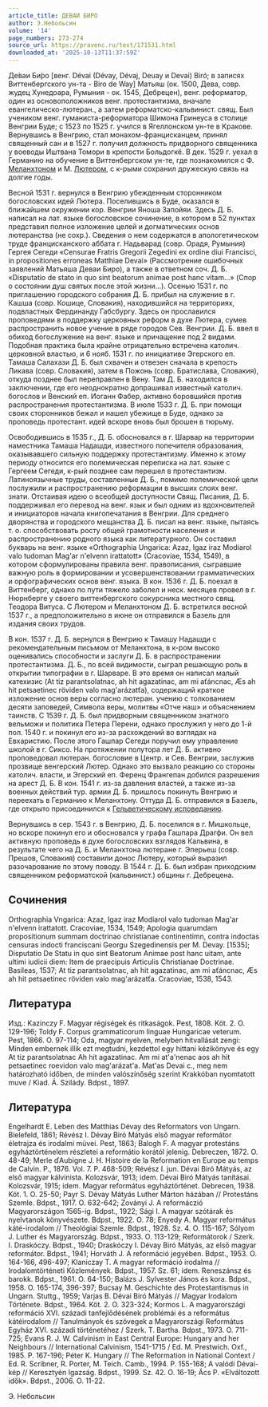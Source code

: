 ```yaml
---
article_title: ДЕВАИ БИРО
author: Э.Небольсин
volume: '14'
page_numbers: 273-274
source_url: https://pravenc.ru/text/171531.html
downloaded_at: '2025-10-13T11:37:59Z'
---
```


Де́ваи Би́ро [венг. Dévai (Dévay, Dévaj, Deuay и Devai) Biró; в записях Виттенбергского ун-та - Biro de Way] Матьяш (ок. 1500, Дева, совр. жудец Хунедоара, Румыния - ок. 1545, Дебрецен), венг. реформатор, один из основоположников венг. протестантизма, вначале евангелическо-лютеран., а затем реформатско-кальвинист. свящ. Был учеником венг. гуманиста-реформатора Шимона Гринеуса в столице Венгрии Буде; с 1523 по 1525 г. учился в Ягеллонском ун-те в Кракове. Вернувшись в Венгрию, стал монахом-францисканцем, принял священный сан и в 1527 г. получил должность придворного священника у воеводы Иштвана Томори в крепости Больдогкё. В дек. 1529 г. уехал в Германию на обучение в Виттенбергском ун-те, где познакомился с Ф. [Меланхтоном](https://pravenc.ru/text/Меланхтоном.html) и М. [Лютером](https://pravenc.ru/text/Лютер.html), с к-рыми сохранил дружескую связь на долгие годы.

Весной 1531 г. вернулся в Венгрию убежденным сторонником богословских идей Лютера. Поселившись в Буде, оказался в ближайшем окружении кор. Венгрии Яноша Запойяи. Здесь Д. Б. написал на лат. языке богословское сочинение, в котором в 52 пунктах представил полное изложение целей и догматических основ лютеранства (не сохр.). Сведения о нем содержатся в апологетическом труде францисканского аббата г. Надьварад (совр. Орадя, Румыния) Гергея Сегеди «Censurae Fratris Gregorii Zegedini ex ordine diui Francisci, in propositiones erroneas Matthiae Devai» (Рассмотрение ошибочных заявлений Матьяша Деваи Биро), а также в ответном соч. Д. Б. «Disputatio de stato in quo sint beatorum animae post hanc vitam...» (Спор о состоянии душ святых после этой жизни...). Осенью 1531 г. по приглашению городского собрания Д. Б. прибыл на служение в г. Кашша (совр. Кошице, Словакия), находившийся на территориях, подвластных Фердинанду Габсбургу. Здесь он прославился проповедями в поддержку церковных реформ в духе Лютера, сумев распространить новое учение в ряде городов Сев. Венгрии. Д. Б. ввел в обиход богослужение на венг. языке и причащение под 2 видами. Подобная практика была крайне отрицательно встречена католич. церковной властью, и 6 нояб. 1531 г. по инициативе Эгерского еп. Тамаша Салахази Д. Б. был схвачен и отвезен сначала в крепость Ликава (совр. Словакия), затем в Пожонь (совр. Братислава, Словакия), откуда позднее был переправлен в Вену. Там Д. Б. находился в заключении, где его неоднократно допрашивал известный католич. богослов и Венский еп. Иоганн Фабер, активно боровшийся против распространения протестантизма. В июле 1533 г. Д. Б. при помощи своих сторонников бежал и нашел убежище в Буде, однако за проповедь протестант. идей вскоре вновь был брошен в тюрьму.

Освободившись в 1535 г., Д. Б. обосновался в г. Шарвар на территории наместника Тамаша Надашди, известного попечителя образования, оказывавшего сильную поддержку протестантизму. Именно к этому периоду относится его полемическая переписка на лат. языке с Гергеем Сегеди, к-рый позднее сам перешел в протестантизм. Латиноязычные труды, составленные Д. Б., помимо полемической цели послужили и распространению реформации в высших слоях венг. знати. Отстаивая идею о всеобщей доступности Свящ. Писания, Д. Б. поддерживал его перевод на венг. язык и был одним из вдохновителей и инициаторов начала книгопечатания в Венгрии. Для среднего дворянства и городского мещанства Д. Б. писал на венг. языке, пытаясь т. о. способствовать росту общей грамотности населения и распространению родного языка как литературного. Он составил букварь на венг. языке «Orthographia Ungarica: Azaz, Igaz iraz Modiarol valo tudoman Mag'ar n'elvenn irattatott» (Cracoviae, 1534, 1549), в котором сформулированы правила венг. правописания, сыгравшие важную роль в формировании и усовершенствовании грамматических и орфографических основ венг. языка. В кон. 1536 г. Д. Б. поехал в Виттенберг, однако по пути тяжело заболел и неск. месяцев провел в г. Нюрнберге у своего виттенбергского сокурсника местного свящ. Теодора Витуса. С Лютером и Меланхтоном Д. Б. встретился весной 1537 г., а предположительно в июне он отправился в Базель для издания своих трудов.

В кон. 1537 г. Д. Б. вернулся в Венгрию к Тамашу Надашди с рекомендательным письмом от Меланхтона, в к-ром высоко оценивались способности и заслуги Д. Б. в распространении протестантизма. Д. Б., по всей видимости, сыграл решающую роль в открытии типографии в г. Шарваре. В это время он написал малый катехизис (At tiz parantsolatnac, ah hit agazatinac, am mi aťáncnac, Æs ah hit petsaetinec röviden valo mag'arázatťa), содержащий краткое изложение основ веры согласно лютеран. учению с толкованием десяти заповедей, Символа веры, молитвы «Отче наш» и объяснением таинств. С 1539 г. Д. Б. был придворным священником знатного вельможи и политика Петера Перени, однако прослужил у него до 1-й пол. 1540 г. и покинул его из-за расхождений во взглядах на Евхаристию. После этого Гашпар Сегеди поручил ему управление школой в г. Сиксо. На протяжении полутора лет Д. Б. активно проповедовал лютеран. богословие в Центр. и Сев. Венгрии, заслужив прозвище венгерский Лютер. Однако это вызвало реакцию со стороны католич. власти, и Эгерский еп. Ференц Франгепан добился разрешения на арест Д. Б. В кон. 1541 г. из-за давления властей, а также из-за военных действий тур. армии Д. Б. пришлось покинуть Венгрию и переехать в Германию к Меланхтону. Оттуда Д. Б. отправился в Базель, где открыто присоединился к [Гельветическому исповеданию](<https://pravenc.ru/text/Гельветическому исповеданию.html>).

Вернувшись в сер. 1543 г. в Венгрию, Д. Б. поселился в г. Мишкольце, но вскоре покинул его и обосновался у графа Гашпара Драгфи. Он вел активную проповедь в духе богословских взглядов Кальвина, в результате чего на Д. Б. и Меланхтона лютеране г. Эперьеш (совр. Прешов, Словакия) составили донос Лютеру, который выразил разочарование по этому поводу. В 1544 г. Д. Б. был избран приходским священником реформатской (кальвинист.) общины г. Дебрецена.

## Сочинения

Orthographia Vngarica: Azaz, Igaz iraz Modiarol valo tudoman Mag'ar n'elvenn irattatott. Cracoviae, 1534, 1549; Apologia quarumdam propositionum summam doctrinao christianae continentimn, contra indoctas censuras indocti franciscani Georgu Szegedinensis per M. Devay. [1535]; Disputatio De Statu in quo sint Beatorum Animae post hanc uitam, ante ultimi iudicii diem: Item de praecipuis Articulis Christianae Doctrinae. Basileas, 1537; At tiz parantsolatnac, ah hit agazatinac, am mi aťáncnac, Æs ah hit petsaetinec röviden valo mag'arázatťa. Cracoviae, 1538, 1543.

## Литература

Изд.: Kazinczy F. Magyar régiségek és ritkaságok. Pest, 1808. Köt. 2. O. 129-196; Toldy F. Corpus grammaticorum linguae Hungaricae veterum. Pest, 1866. O. 97-114; Oda, magyar nyelven, melyben hitvallását zengi: Minden embernek illik ezt megtudni, kezdettol egy hittani kézikönyve és egy At tiz parantsolatnac Ah hit agazatinac. Am mi at'a'nenac aos ah hit petsaetinec roevidon valo mag'arázat'a. Mat'as Devai c., meg nem határozható időben, de minden valószínőség szerint Krakkóban nyomtatott muve / Kiad. Á. Szilády. Bdpst., 1897.

## Литература

Engelhardt E. Leben des Matthias Dévay des Reformators von Ungarn. Bielefeld, 1861; Révész I. Dévay Biró Mátyás első magyar reformátor életrajza és irodalmi müvei. Pest, 1863; Balogh F. A magyar protestáns egyháztörténelem részletei a reformátio korától jelenig. Debreczen, 1872. O. 48-49; Merle ďAubigne J. H. Histoire de la Reformation en Europe au temps de Calvin. P., 1876. Vol. 7. P. 468-509; Révész I. jun. Dévai Biró Mátyás, az első magyar kálvinista. Kolozsvár, 1913; idem. Dévai Biró Mátyás tanításai. Kolozsvár, 1915; idem. Magyar református egyháztörténet. Debrecen, 1938. Köt. 1. O. 25-50; Payr S. Dévay Mátyás Luther Márton házában // Protestáns Szemle. Bdpst., 1917. O. 632-642; Zoványi J. A reformáczió Magyarországon 1565-ig. Bdpst., 1922; Sági I. A magyar szótárak és nyelvtanok könyvészete. Bdpst., 1922. O. 78; Enyedy A. Magyar református káté-irodalom // Theológiai Szemle. Bdpst., 1928. Sz. 4. O. 115-167; Sólyom J. Luther és Magyarország. Bdpst., 1933. O. 113-129; Reformátorok / Szerk. I. Draskóczy. Bdpst., 1940; Draskóczy I. Dévay Biró Mátyás, az első magyar reformátor. Bdpst., 1941; Horváth J. A reformáció jegyében. Bdpst., 1953. O. 164-166, 496-497; Klaniczay T. A magyar reformáció irodalma // Irodalomtörténeti Közlemények. Bdpst., 1957. Sz. 61; idem. Reneszánsz és barokk. Bdpst., 1961. O. 64-150; Balázs J. Sylvester János és kora. Bdpst., 1958. O. 165-174, 396-397; Bucsay M. Geschichte des Protestantismus in Ungarn. Stuttg., 1959; Varjas B. Dévai Biró Mátyás // Magyar Irodalom Története. Bdpst., 1964. Köt. 2. O. 323-324; Kormos L. A magyarországi reformáció XVI. századi tanfejlődésének problémái és a református kátéirodalom // Tanulmányok és szövegek a Magyarországi Református Egyház XVI. századi történetéhez / Szerk. T. Bartha. Bdpst., 1973. O. 711-725; Evans R. J. W. Calvinism in East Central Europe: Hungary and her Neighbours // International Calvinism, 1541-1715 / Ed. M. Prestwich. Oxf., 1985. P. 167-196; Péter K. Hungary // The Reformation in National Context / Ed. R. Scribner, R. Porter, M. Teich. Camb., 1994. P. 155-168; A valódi Dévai-kép // Keresztyén Igazság. Bdpst., 1999. Sz. 42. O. 16-19; Ács P. «Elváltozott idők». Bdpst., 2006. O. 11-22.

Э.  Небольсин
